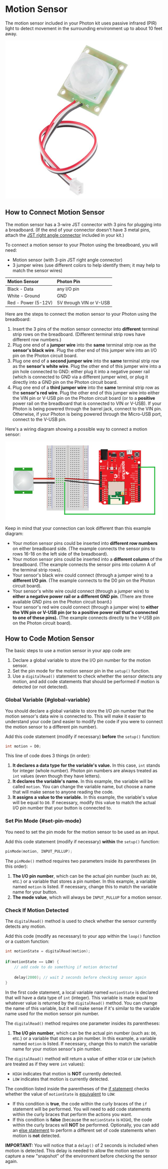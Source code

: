 # Motion Sensor

The motion sensor included in your Photon kit uses passive infrared \(PIR\) light to detect movement in the surrounding environment up to about 10 feet away.

![Motion Sensor](../../.gitbook/assets/motion-sensor.jpg)

## How to Connect Motion Sensor

The motion sensor has a 3-wire JST connector with 3 pins for plugging into a breadboard. \(If the end of your connector doesn't have 3 metal pins, attach the [JST right angle connector](https://www.sparkfun.com/products/9750) included in your kit.\)

To connect a motion sensor to your Photon using the breadboard, you will need:

* Motion sensor \(with 3-pin JST right angle connector\)
* 3 jumper wires \(use different colors to help identify them; it may help to match the sensor wires\)

| Motion Sensor | Photon Pin |
| :--- | :--- |
| Black - Data | any I/O pin |
| White - Ground | GND |
| Red - Power \(5-12V\) | 5V through VIN or V-USB |

Here are the steps to connect the motion sensor to your Photon using the breadboard:

1. Insert the 3 pins of the motion sensor connector into **different** terminal strip rows on the breadboard. \(Different terminal strip rows have different row numbers.\)
2. Plug one end of a **jumper wire** into the **same** terminal strip row as the **sensor's black wire**. Plug the other end of this jumper wire into an I/O pin on the Photon circuit board.
3. Plug one end of a **second jumper wire** into the **same** terminal strip row as the **sensor's white wire**. Plug the other end of this jumper wire into a pin hole connected to GND:  either plug it into a negative power rail \(which is connected to GND via a different jumper wire\), or plug it directly into a GND pin on the Photon circuit board.
4. Plug one end of a **third jumper wire** into the **same** terminal strip row as the **sensor's red wire**. Plug the other end of this jumper wire into either the VIN pin or V-USB pin on the Photon circuit board \(or to a **positive** power rail on the breadboard that is connected to VIN or V-USB\). If your Photon is being powered through the barrel jack, connect to the VIN pin. Otherwise, if your Photon is being powered through the Micro-USB port, connect to the V-USB pin.

Here's a wiring diagram showing a possible way to connect a motion sensor:

![](../../.gitbook/assets/experiment-9a.jpg)

Keep in mind that your connection can look different than this example diagram:

* Your motion sensor pins could be inserted into **different row numbers** on either breadboard side. \(The example connects the sensor pins to rows 16-18 on the left side of the breadboard\).
* Your motion sensor pins could be inserted into a **different column** of the breadboard. \(The example connects the sensor pins into column A of the terminal strip rows\).
* Your sensor's black wire could connect \(through a jumper wire\) to a **different I/O pin**. \(The example connects to the D0 pin on the Photon circuit board\).
* Your sensor's white wire could connect \(through a jumper wire\) to **either a negative power rail or a different GND pin**. \(There are three available GND pins on the Photon circuit board.\)
* Your sensor's red wire could connect \(through a jumper wire\) to **either the VIN pin or V-USB pin \(or to a positive power rail that's connected to one of these pins\).** \(The example connects directly to the V-USB pin on the Photon circuit board\).

## How to Code Motion Sensor

The basic steps to use a motion sensor in your app code are:

1. Declare a global variable to store the I/O pin number for the motion sensor.
2. Set the pin mode for the motion sensor pin in the `setup()` function.
3. Use a `digitalRead()` statement to check whether the sensor detects any motion, and add code statements that should be performed if motion is detected \(or not detected\).

### Global Variable {#global-variable}

You should declare a global variable to store the I/O pin number that the motion sensor's data wire is connected to. This will make it easier to understand your code \(and easier to modify the code if you were to connect the motion sensor to a different pin number\).

Add this code statement \(modify if necessary\) **before** the `setup()` function:

```cpp
int motion = D0;
```

This line of code does 3 things \(in order\):

1. **It declares a data type for the variable's value.** In this case, `int` stands for integer \(whole number\). Photon pin numbers are always treated as `int` values \(even though they have letters\).
2. **It declares the variable's name.** In this example, the variable will be called `motion`. You can change the variable name, but choose a name that will make sense to anyone reading the code.
3. **It assigns a value to the variable.** In this example, the variable's value will be equal to `D0`. If necessary, modify this value to match the actual I/O pin number that your button is connected to.

### Set Pin Mode {#set-pin-mode}

You need to set the pin mode for the motion sensor to be used as an input.

Add this code statement \(modify if necessary\) **within** the `setup()` function:

```cpp
pinMode(motion, INPUT_PULLUP);
```

The `pinMode()` method requires two parameters inside its parentheses \(in this order\):

1. **The I/O pin number**, which can be the actual pin number \(such as: `D0`, etc.\) or a variable that stores a pin number. In this example, a variable named `motion` is listed. If necessary, change this to match the variable name for your button.
2. **The mode value**, which will always be `INPUT_PULLUP` for a motion sensor.

### Check If Motion Detected

The `digitalRead()` method is used to check whether the sensor currently detects any motion.

Add this code \(modify as necessary\) to your app within the `loop()` function or a custom function:

```cpp
int motionState = digitalRead(motion);

if(motionState == LOW) {
​    // add code to do something if motion detected
​
    delay(2000); // wait 2 seconds before checking sensor again
}
```

In the first code statement, a local variable named `motionState` is declared that will have a data type of `int` \(integer\).  This variable is made equal to whatever value is returned by the `digitalRead()` method.  You can change the name of this variable, but it will make sense if it's similar to the variable name used for the motion sensor pin number.

The `digitalRead()` method requires one parameter insides its parentheses: 

1. **The I/O pin number**, which can be the actual pin number \(such as: `D0`, etc.\) or a variable that stores a pin number. In this example, a variable named `motion` is listed. If necessary, change this to match the variable name for your motion sensor's pin number.

The `digitalRead()` method will return a value of either `HIGH` or `LOW` \(which are treated as if they were `int` values\):

* `HIGH` indicates that motion is **NOT** currently detected.
* `LOW` indicates that motion is currently detected.

The condition listed inside the parentheses of the [if statement](http://www.wiring.org.co/reference/if_.html) checks whether the value of `motionState` is [equivalent](http://www.wiring.org.co/reference/equality.html) to `LOW`:

* If this condition is **true**, the code within the curly braces of the `if` statement will be performed. You will need to add code statements within the curly braces that perform the actions you want. 
* If this condition is **false** \(because the `motionState` is `HIGH`\), the code within the curly braces will **NOT** be performed. Optionally, you can add an [else statement](http://www.wiring.org.co/reference/else.html) to perform a different set of code statements when motion is **not** detected.

**IMPORTANT:**  You will notice that a `delay()` of 2 seconds is included when motion is detected. This delay is needed to allow the motion sensor to capture a new "snapshot" of the environment before checking the sensor again.








